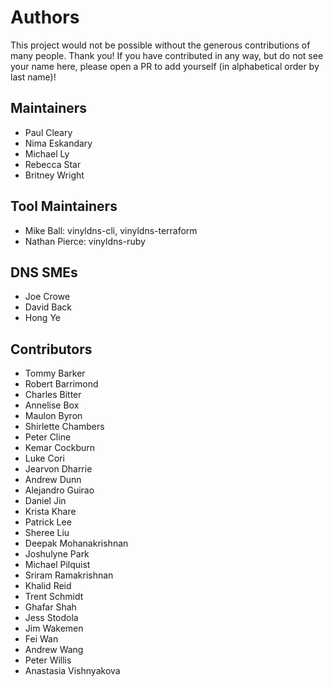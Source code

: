 # Authors

This project would not be possible without the generous contributions of many people.
Thank you! If you have contributed in any way, but do not see your name here, please open a PR to add yourself (in alphabetical order by last name)!

## Maintainers
- Paul Cleary
- Nima Eskandary
- Michael Ly
- Rebecca Star
- Britney Wright

## Tool Maintainers
- Mike Ball: vinyldns-cli, vinyldns-terraform
- Nathan Pierce: vinyldns-ruby

## DNS SMEs
- Joe Crowe
- David Back
- Hong Ye

## Contributors
- Tommy Barker
- Robert Barrimond
- Charles Bitter
- Annelise Box
- Maulon Byron
- Shirlette Chambers
- Peter Cline
- Kemar Cockburn
- Luke Cori
- Jearvon Dharrie
- Andrew Dunn
- Alejandro Guirao
- Daniel Jin
- Krista Khare
- Patrick Lee
- Sheree Liu
- Deepak Mohanakrishnan
- Joshulyne Park
- Michael Pilquist
- Sriram Ramakrishnan
- Khalid Reid
- Trent Schmidt
- Ghafar Shah
- Jess Stodola
- Jim Wakemen
- Fei Wan
- Andrew Wang
- Peter Willis
- Anastasia Vishnyakova
